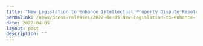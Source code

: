 ```yaml
---
title: "New Legislation to Enhance Intellectual Property Dispute Resolution "
permalink: /news/press-releases/2022-04-05-New-Legislation-to-Enhance-Intellectual-Property-Dispute-Resolution
date: 2022-04-05
layout: post
description: ""
---
```


